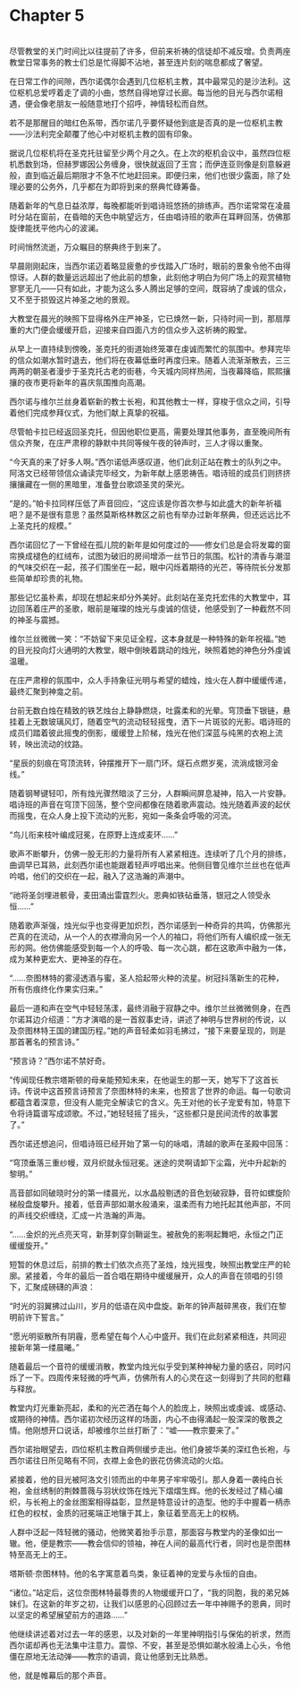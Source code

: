 # Chapter 5

<br>
尽管教堂的关门时间比以往提前了许多，但前来祈祷的信徒却不减反增。负责两座教堂日常事务的教士们总是忙得脚不沾地，甚至连片刻的喘息都成了奢望。

在日常工作的间隙，西尔诺偶尔会遇到几位枢机主教，其中最常见的是沙法利。这位枢机总爱哼着走了调的小曲，悠然自得地穿过长廊。每当他的目光与西尔诺相遇，便会像老朋友一般随意地打个招呼，神情轻松而自然。

若不是那醒目的暗红色系带，西尔诺几乎要怀疑他到底是否真的是一位枢机主教——沙法利完全颠覆了他心中对枢机主教的固有印象。

据说几位枢机将在圣克托驻留至少两个月之久。在上次的枢机会议中，虽然四位枢机悉数到场，但赫罗娜因公务缠身，很快就返回了王宫；而伊连亚则像是刻意躲避般，直到临近最后期限才不急不忙地赶回来。即便归来，他们也很少露面，除了处理必要的公务外，几乎都在为即将到来的祭典忙碌筹备。

随着新年的气息日益浓厚，每晚都能听到唱诗班悠扬的排练声。西尔诺常常在凌晨时分站在窗前，在昏暗的天色中眺望远方，任由唱诗班的歌声在耳畔回荡，仿佛那旋律能抚平他内心的波澜。

时间悄然流逝，万众瞩目的祭典终于到来了。

早晨刚刚起床，当西尔诺迈着略显疲惫的步伐踏入广场时，眼前的景象令他不由得惊讶。人群的数量远远超出了他此前的想象，此刻他才明白为何广场上的观赏植物寥寥无几——只有如此，才能为这么多人腾出足够的空间，既容纳了虔诚的信众，又不至于损毁这片神圣之地的景观。

大教堂在晨光的映照下显得格外庄严神圣，它已焕然一新，只待时间一到，那扇厚重的大门便会缓缓开启，迎接来自四面八方的信众步入这祈祷的殿堂。

从早上一直持续到傍晚，圣克托的街道始终笼罩在虔诚而繁忙的氛围中。参拜完毕的信众如潮水暂时退去，他们将在夜幕低垂时再度归来。随着人流渐渐散去，三三两两的朝圣者漫步于圣克托古老的街巷，今天城内同样热闹，当夜幕降临，熙熙攘攘的夜市更将新年的喜庆氛围推向高潮。

西尔诺与维尔兰丝身着崭新的教士长袍，和其他教士一样，穿梭于信众之间，引导着他们完成参拜仪式，为他们献上真挚的祝福。

尽管帕卡拉已经返回圣克托，但因他职位更高，需要处理其他事务，直至晚间所有信众齐聚，在庄严肃穆的静默中共同等候午夜的钟声时，三人才得以重聚。

“今天真的来了好多人啊。”西尔诺低声感叹道，他们此刻正站在教士的队列之中。阿洛文已经带领信众诵读完毕经文，为新年献上感恩祷告。唱诗班的成员们则挤挤攘攘藏在一侧的黑暗里，准备登台歌颂圣灵的荣光。

“是的。”帕卡拉同样压低了声音回应，“这应该是你首次参与如此盛大的新年祈福吧？是不是很有意思？虽然莫斯格林教区之前也有举办过新年祭典，但还远远比不上圣克托的规模。”

西尔诺回忆了一下曾经在孤儿院的新年是如何度过的——修女们总是会将发霉的窗帘换成褪色的红绒布，试图为破旧的房间增添一丝节日的氛围。松针的清香与潮湿的气味交织在一起，孩子们围坐在一起，眼中闪烁着期待的光芒，等待院长分发那些简单却珍贵的礼物。

那些记忆虽朴素，却现在想起来却分外美好。此刻站在圣克托宏伟的大教堂中，耳边回荡着庄严的圣歌，眼前是璀璨的烛光与虔诚的信徒，他感受到了一种截然不同的神圣与震撼。

维尔兰丝微微一笑：“不妨留下来见证全程，这本身就是一种特殊的新年祝福。”她的目光投向灯火通明的大教堂，眼中倒映着跳动的烛光，映照着她的神色分外虔诚温暖。

在庄严肃穆的氛围中，众人手持象征光明与希望的蜡烛，烛火在人群中缓缓传递，最终汇聚到神龛之前。

台前无数白烛在精致的铁艺烛台上静静燃烧，吐露柔和的光晕。穹顶垂下银链，悬挂着上无数玻璃风灯，随着空气的流动轻轻摇曳，洒下一片斑驳的光影。唱诗班的成员们踏着彼此摇曳的倒影，缓缓登上阶梯，烛光在他们深蓝与纯黑的衣袍上流转，映出流动的纹路。

“星辰的刻痕在穹顶流转，钟摆推开下一扇门环。燧石点燃岁冕，流淌成银河金线。”

随着钢琴键轻叩，所有烛光骤然暗淡了三分，人群瞬间屏息凝神，陷入一片安静。唱诗班的声音在穹顶下回荡，整个空间都像在随着歌声震动。烛光随着声波的起伏而摇曳，在众人身上投下流动的光影，宛如一条条会呼吸的河流。

“鸟儿衔来枝叶编成冠冕，在原野上连成麦环……”

歌声不断攀升，仿佛一股无形的力量将所有人紧紧相连。连续听了几个月的排练，曲调早已耳熟，此刻西尔诺也能跟着轻声哼唱出来。他侧目瞥见维尔兰丝也在低声吟唱，他们的交织在一起，融入了这浩瀚的声潮中。

“祂将圣剑埋进骸骨，麦田涌出雷霆烈火。恩典如铁砧垂落，银冠之人领受永恒……”

随着歌声渐强，烛光似乎也变得更加炽烈，西尔诺感到一种奇异的共鸣，仿佛那光芒真的在流动，从一个人的衣襟滑向另一个人的袖口，将他们所有人编织成一张无形的网。他仿佛能感受到每一个人的呼吸、每一次心跳，都在这歌声中融为一体，成为某种更宏大、更神圣的存在。

“……奈图林特的雾浸透酒与蜜，圣人拾起带火种的流星。树冠抖落新生的花种，所有伤痕终化作果实归来。”

最后一道和声在空气中轻轻荡漾，最终消融于寂静之中。维尔兰丝微微侧身，在西尔诺耳边介绍道：“方才演唱的是一首叙事史诗，讲述了神明与世界树的传说，以及奈图林特王国的建国历程。”她的声音轻柔如羽毛拂过，“接下来要呈现的，则是那首著名的预言诗。”

“预言诗？”西尔诺不禁好奇。

“传闻现任教宗塔斯顿的母亲能预知未来，在他诞生的那一天，她写下了这首长诗。传说中这首预言诗预言了奈图林特的未来，也预言了世界的命运。每一句歌词都蕴含着深意，但没有人能完全解读它的含义。先王对他的长子宠爱有加，特意下令将诗篇谱写成颂歌。不过，”她轻轻摇了摇头，“这些都只是民间流传的故事罢了。”

西尔诺还想追问，但唱诗班已经开始了第一句的咏唱，清越的歌声在圣殿中回荡：

“穹顶垂落三重纱幔，双月织就永恒冠冕。迷途的灵啊请卸下尘霜，光中升起新的黎明。”

高音部如同破晓时分的第一缕晨光，以水晶般剔透的音色划破寂静，音符如螺旋阶梯般盘旋攀升。接着，低音声部如潮水般涌来，温柔而有力地托起其他声部，不同的声线交织缠绕，汇成一片浩瀚的声海。

“……金炽的光点亮天穹，新芽刺穿剑鞘诞生。被赦免的影啊起舞吧，永恒之门正缓缓旋开。”

短暂的休息过后，前排的教士们依次点亮了圣烛，烛光摇曳，映照出教堂庄严的轮廓。紧接着，今年的最后一首合唱在期待中缓缓展开，众人的声音在领唱的引领下，汇聚成磅礴的声浪：

“时光的羽翼拂过山川，岁月的低语在风中盘旋。新年的钟声敲碎黑夜，我们在黎明前许下誓言。”

“愿光明驱散所有阴霾，愿希望在每个人心中盛开。我们在此刻紧紧相连，共同迎接新年第一缕晨曦。”

随着最后一个音符的缓缓消散，教堂内烛光似乎受到某种神秘力量的感召，同时闪烁了一下。四周传来轻微的呼气声，仿佛所有人的心灵在这一刻得到了共同的慰藉与释放。

教堂内灯光重新亮起，柔和的光芒洒在每个人的脸庞上，映照出或虔诚、或感动、或期待的神情。西尔诺初次经历这样的场面，内心不由得涌起一股深深的敬畏之情。他刚想开口说话，却被维尔兰丝打断了：“嘘——教宗要来了。”

西尔诺抬眼望去，四位枢机主教自两侧缓步走出。他们身披华美的深红色长袍，与西尔诺往日所见略有不同，衣襟上金色的嵌花仿佛流动的火焰。

紧接着，他的目光被阿洛文引领而出的中年男子牢牢吸引。那人身着一袭纯白长袍，金丝绣制的荆棘蔷薇与羽状纹饰在烛光下熠熠生辉。他的长发经过了精心编织，与长袍上的金丝图案相得益彰，显然是特意设计的造型。他的手中握着一柄赤红色的权杖，金质的冠冕端正地镶于其上，象征着至高无上的权柄。

人群中泛起一阵轻微的骚动，他微笑着抬手示意，那面容与教堂内的圣像如出一辙。他，便是教宗——教会信仰的领袖，神在人间的最高代行者，同时也是奈图林特至高无上的王。

塔斯顿·奈图林特。他的名字寓意着鸟类，象征着神的宠爱与永恒的自由。

“诸位。”站定后，这位奈图林特最尊贵的人物缓缓开口了，“我的同胞，我的弟兄姊妹们。在这新的年岁之初，让我们以感恩的心回顾过去一年中神赐予的恩典，同时以坚定的希望展望前方的道路……”

他继续讲述着对过去一年的感恩，以及对新的一年里神明指引与保佑的祈求，然而西尔诺却再也无法集中注意力。震惊、不安，甚至是恐惧如潮水般涌上心头，令他僵在原地无法动弹——教宗的语调，竟让他感到无比熟悉。

他，就是帷幕后的那个声音。
